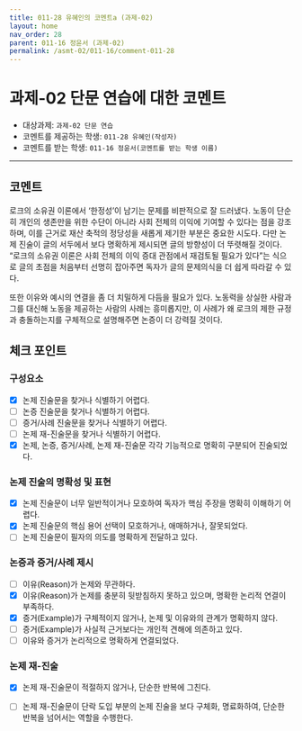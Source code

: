 ```yaml
---
title: 011-28 유혜인의 코멘트a (과제-02) 
layout: home
nav_order: 28
parent: 011-16 정윤서 (과제-02)
permalink: /asmt-02/011-16/comment-011-28
---
```


# 과제-02 단문 연습에 대한 코멘트

- 대상과제: `과제-02 단문 연습`
- 코멘트를 제공하는 학생: `011-28 유혜인(작성자)` 
- 코멘트를 받는 학생: `011-16 정윤서(코멘트를 받는 학생 이름)` 

---

## 코멘트

로크의 소유권 이론에서 ‘한정성’이 남기는 문제를 비판적으로 잘 드러냈다. 노동이 단순히 개인의 생존만을 위한 수단이 아니라 사회 전체의 이익에 기여할 수 있다는 점을 강조하며, 이를 근거로 재산 축적의 정당성을 새롭게 제기한 부분은 중요한 시도다.
다만 논제 진술이 글의 서두에서 보다 명확하게 제시되면 글의 방향성이 더 뚜렷해질 것이다. “로크의 소유권 이론은 사회 전체의 이익 증대 관점에서 재검토될 필요가 있다”는 식으로 글의 초점을 처음부터 선명히 잡아주면 독자가 글의 문제의식을 더 쉽게 따라갈 수 있다.

또한 이유와 예시의 연결을 좀 더 치밀하게 다듬을 필요가 있다. 노동력을 상실한 사람과 그를 대신해 노동을 제공하는 사람의 사례는 흥미롭지만, 이 사례가 왜 로크의 제한 규정과 충돌하는지를 구체적으로 설명해주면 논증이 더 강력질 것이다.



## 체크 포인트

### **구성요소**
- [x] 논제 진술문을 찾거나 식별하기 어렵다.
- [ ] 논증 진술문을 찾거나 식별하기 어렵다.
- [ ] 증거/사례 진술문을 찾거나 식별하기 어렵다.
- [ ] 논제 재-진술문을 찾거나 식별하기 어렵다.
- [x] 논제, 논증, 증거/사례, 논제 재-진술문 각각 기능적으로 명확히 구분되어 진술되었다.

### **논제 진술의 명확성 및 표현**  
- [x] 논제 진술문이 너무 일반적이거나 모호하여 독자가 핵심 주장을 명확히 이해하기 어렵다.  
- [x] 논제 진술문의 핵심 용어 선택이 모호하거나, 애매하거나, 잘못되었다.  
- [ ] 논제 진술문이 필자의 의도를 명확하게 전달하고 있다.  

### **논증과 증거/사례 제시**  
- [ ] 이유(Reason)가 논제와 무관하다.
- [x] 이유(Reason)가 논제를 충분히 뒷받침하지 못하고 있으며, 명확한 논리적 연결이 부족하다.  
- [x] 증거(Example)가 구체적이지 않거나, 논제 및 이유와의 관계가 명확하지 않다. 
- [ ] 증거(Example)가 사실적 근거보다는 개인적 견해에 의존하고 있다.  
- [ ] 이유와 증거가 논리적으로 명확하게 연결되었다.  

### **논제 재-진술**  
- [x] 논제 재-진술문이 적절하지 않거나, 단순한 반복에 그친다.   
- [ ] 논제 재-진술문이 단락 도입 부분의 논제 진술을 보다 구체화, 명료화하여, 단순한 반복을 넘어서는 역할을 수행한다.  

